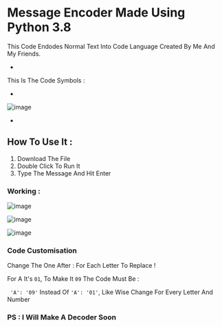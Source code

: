 # Message Encoder Made Using Python 3.8

This Code Endodes Normal Text Into Code Language Created By Me And My Friends.

-

This Is The Code Symbols :

-

![image](https://user-images.githubusercontent.com/89208925/194827968-967dac33-fd16-4a92-abc4-104195ccdf56.png)

-

## How To Use It :

1. Download The File 
2. Double Click To Run It
3. Type The Message And Hit Enter

### Working : 

![image](https://user-images.githubusercontent.com/89208925/194830715-b44b1dce-4073-4490-85f4-c15f63ca99eb.png)


![image](https://user-images.githubusercontent.com/89208925/194830797-2d920b29-27c1-4d01-85fa-63caf45fe174.png)


![image](https://user-images.githubusercontent.com/89208925/194830878-7d4f960f-738c-49d5-89b5-96ac9972fb15.png)

### Code Customisation

Change The One After : For Each Letter To Replace !

For A It's `01`, To Make It `09` The Code Must Be :

``` 'A': '09'``` Instead Of ``'A': '01'``, Like Wise Change For Every Letter And Number


### **PS : I Will Make A Decoder Soon**
